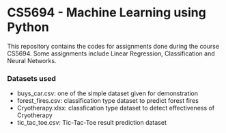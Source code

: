 # CS5694 - Machine Learning using Python

This repository contains the codes for assignments done during the course CS5694.
Some assignments include Linear Regression, Classification and Neural Networks.

### Datasets used

- buys\_car.csv: one of the simple dataset given for demonstration
- forest\_fires.csv: classification type dataset to predict forest fires
- Cryotherapy.xlsx: classfication type dataset to detect effectiveness of Cryotherapy
- tic\_tac\_toe.csv: Tic-Tac-Toe result prediction dataset
